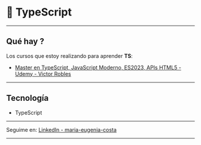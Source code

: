 # :stars: TypeScript

---

## Qué hay ?

Los cursos que estoy realizando para aprender **TS**:

- [ Master en TypeScript, JavaScript Moderno, ES2023, APIs HTML5 - Udemy - Victor Robles](https://github.com/eugenia1984/typescript/tree/main/typescript_udemy_victor_robles)


---

## Tecnología


- TypeScript

---

Seguime en: [LinkedIn - maria-eugenia-costa](https://www.linkedin.com/in/maria-eugenia-costa/)

---
